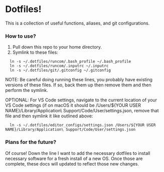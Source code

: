 # Dotfiles!
This is a collection of useful functions, aliases, and git configurations.

### How to use?
1) Pull down this repo to your home directory.
2) Symlink to these files:
  ```
    ln -s ~/.dotfiles/runcom/.bash_profile ~/.bash_profile
    ln -s ~/.dotfiles/runcom/.inputrc ~/.inputrc
    ln -s ~/.dotfiles/git/.gitconfig ~/.gitconfig
  ```

NOTE: Be careful doing running these lines, you probably have existing versions of these files. If so, back them up then remove them and then perform the symlink.

OPTIONAL: For VS Code settings, navigate to the current location of your VS Code settings (if on macOS it should be /Users/${YOUR USER NAME}/Library/Application\ Support/Code/User/settings.json, remove that file and then symlink it like outlined above:
  ```
    ln -s ~/.dotfiles/editor_configs/settings.json /Users/${YOUR USER NAME}/Library/Application\ Support/Code/User/settings.json
  ```

### Plans for the future?
Of course! Down the line I want to add the necessary dotfiles to install necessary software for a fresh install of a new OS. Once those are complete, these docs will updated to reflect those new changes.
